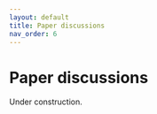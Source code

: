 ```yaml
---
layout: default
title: Paper discussions
nav_order: 6
---
```

# Paper discussions

Under construction.
